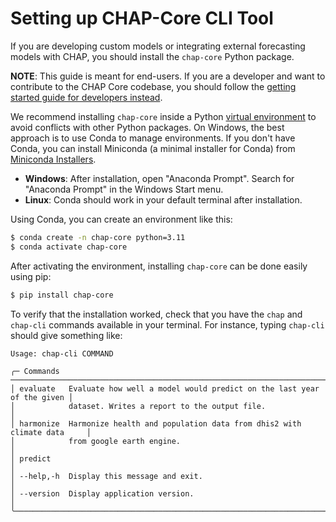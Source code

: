 # Setting up CHAP-Core CLI Tool

If you are developing custom models or integrating external forecasting models with CHAP, you should install the 
`chap-core` Python package.

**NOTE**: This guide is meant for end-users. If you are a developer and want to contribute to the CHAP Core codebase, you 
should follow the [getting started guide for developers instead](</../developer/getting_started.md>).

We recommend installing `chap-core` inside a Python [virtual environment](https://docs.python.org/3/tutorial/venv.html) 
to avoid conflicts with other Python packages. 
On Windows, the best approach is to use Conda to manage environments. If you don't have Conda, you can install Miniconda 
(a minimal installer for Conda) from [Miniconda Installers](https://docs.anaconda.com/miniconda/#latest-miniconda-installer-links).

- **Windows**: After installation, open "Anaconda Prompt". Search for "Anaconda Prompt" in the Windows Start menu.
- **Linux**: Conda should work in your default terminal after installation.

Using Conda, you can create an environment like this:

```bash
$ conda create -n chap-core python=3.11
$ conda activate chap-core
```

After activating the environment, installing `chap-core` can be done easily using pip:

```bash
$ pip install chap-core
```

To verify that the installation worked, check that you have the `chap` and `chap-cli` commands available in your terminal. 
For instance, typing `chap-cli` should give something like:

```console
Usage: chap-cli COMMAND

╭─ Commands ───────────────────────────────────────────────────────────────────────╮
│ evaluate   Evaluate how well a model would predict on the last year of the given │
│            dataset. Writes a report to the output file.                          │
│ harmonize  Harmonize health and population data from dhis2 with climate data     │
│            from google earth engine.                                             │
│ predict                                                                          │
│ --help,-h  Display this message and exit.                                        │
│ --version  Display application version.                                          │
╰──────────────────────────────────────────────────────────────────────────────────╯
```